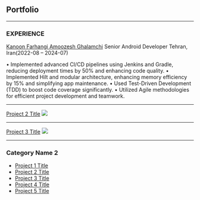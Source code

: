 ## Portfolio

---

### EXPERIENCE

[Kanoon Farhangi Amoozesh Ghalamchi](/sample_page)
Senior Android Developer Tehran, Iran(2022-08 – 2024-07)
 
• Implemented advanced CI/CD pipelines using Jenkins and Gradle, reducing deployment times by 50% and enhancing code
quality.
• Implemented Hilt and modular architecture, enhancing memory efficiency by 15% and simplifying app maintenance.
• Used Test-Driven Development (TDD) to boost code coverage significantly.
• Utilized Agile methodologies for efficient project development and teamwork.

---
[Project 2 Title](/pdf/sample_presentation.pdf)
<img src="images/dummy_thumbnail.jpg?raw=true"/>

---
[Project 3 Title](http://example.com/)
<img src="images/dummy_thumbnail.jpg?raw=true"/>

---

### Category Name 2

- [Project 1 Title](http://example.com/)
- [Project 2 Title](http://example.com/)
- [Project 3 Title](http://example.com/)
- [Project 4 Title](http://example.com/)
- [Project 5 Title](http://example.com/)

<!-- Remove above link if you don't want to attibute -->
